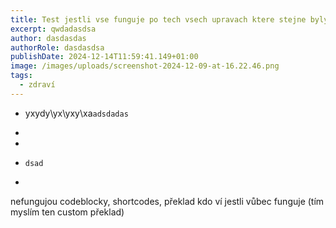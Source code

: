 ```yaml
---
title: Test jestli vse funguje po tech vsech upravach ktere stejne byly k hovnu
excerpt: qwdadasdsa
author: dasdasdas
authorRole: dasdasdsa
publishDate: 2024-12-14T11:59:41.149+01:00
image: /images/uploads/screenshot-2024-12-09-at-16.22.46.png
tags:
  - zdraví
---
```

- yxydy\yx\yxy\xa`adsdadas`
- 

- 

- `dsad`
- 


nefungujou codeblocky, shortcodes, překlad kdo ví jestli vůbec funguje (tím myslím ten custom překlad)








